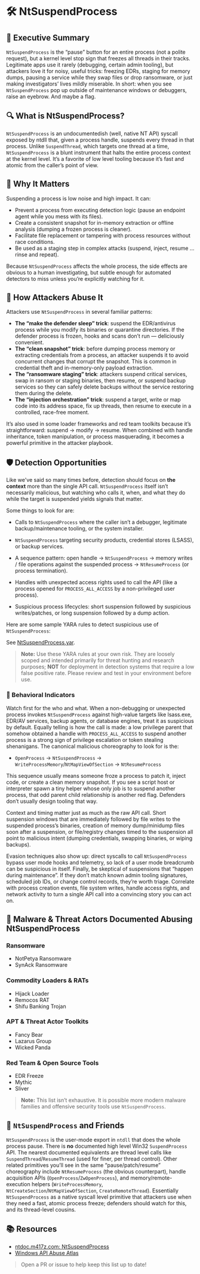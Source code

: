 # 🛠️ NtSuspendProcess

## 🚀 Executive Summary
`NtSuspendProcess` is the “pause” button for an entire process (not a polite request), but a kernel level stop sign that freezes all threads in their tracks. Legitimate apps use it rarely (debugging, certain admin tooling), but attackers love it for noisy, useful tricks: freezing EDRs, staging for memory dumps, pausing a service while they swap files or drop ransomware, or just making investigators’ lives mildly miserable. In short: when you see `NtSuspendProcess` pop up outside of maintenance windows or debuggers, raise an eyebrow. And maybe a flag.

## 🔍 What is NtSuspendProcess?
`NtSuspendProcess` is an undocumentedish (well, native NT API) syscall exposed by ntdll that, given a process handle, suspends every thread in that process. Unlike `SuspendThread`, which targets one thread at a time, `NtSuspendProcess` is a blunt instrument that halts the entire process context at the kernel level. It’s a favorite of low level tooling because it’s fast and atomic from the caller’s point of view.

## 🚩 Why It Matters
Suspending a process is low noise and high impact. It can:

 - Prevent a process from executing detection logic (pause an endpoint agent while you mess with its files).
 - Create a consistent snapshot for in-memory extraction or offline analysis (dumping a frozen process is cleaner).
 - Facilitate file replacement or tampering with process resources without race conditions.
 - Be used as a staging step in complex attacks (suspend, inject, resume ... rinse and repeat).

Because `NtSuspendProcess` affects the whole process, the side effects are obvious to a human investigating, but subtle enough for automated detectors to miss unless you’re explicitly watching for it.

## 🧬 How Attackers Abuse It
Attackers use `NtSuspendProcess` in several familiar patterns:

 - **The “make the defender sleep” trick**: suspend the EDR/antivirus process while you modify its binaries or quarantine directories. If the defender process is frozen, hooks and scans don’t run — deliciously convenient.
 - **The “clean snapshot” trick**: before dumping process memory or extracting credentials from a process, an attacker suspends it to avoid concurrent changes that corrupt the snapshot. This is common in credential theft and in-memory-only payload extraction.
 - **The “ransomware staging” trick**: attackers suspend critical services, swap in ransom or staging binaries, then resume, or suspend backup services so they can safely delete backups without the service restoring them during the delete.
 - **The “injection orchestration” trick**: suspend a target, write or map code into its address space, fix up threads, then resume to execute in a controlled, race-free moment.

It’s also used in some loader frameworks and red team toolkits because it’s straightforward: suspend → modify → resume. When combined with handle inheritance, token manipulation, or process masquerading, it becomes a powerful primitive in the attacker playbook.

## 🛡️ Detection Opportunities
Like we've said so many times before, detection should focus on **the context** more than the single API call. `NtSuspendProcess` itself isn’t necessarily malicious, but watching who calls it, when, and what they do while the target is suspended yields signals that matter.

Some things to look for are:

 - Calls to `NtSuspendProcess` where the caller isn’t a debugger, legitimate backup/maintenance tooling, or the system installer.

 - `NtSuspendProcess` targeting security products, credential stores (LSASS), or backup services.

 - A sequence pattern: open handle → `NtSuspendProcess` → memory writes / file operations against the suspended process → `NtResumeProcess` (or process termination).

 - Handles with unexpected access rights used to call the API (like a process opened for `PROCESS_ALL_ACCESS` by a non-privileged user process).

 - Suspicious process lifecycles: short suspension followed by suspicious writes/patches, or long suspension followed by a dump action.

Here are some sample YARA rules to detect suspicious use of `NtSuspendProcess`:

See [NtSuspendProcess.yar](./NtSuspendProcess.yar).

> **Note:** Use these YARA rules at your own risk. They are loosely scoped and intended primarily for threat hunting and research purposes; **NOT** for deployment in detection systems that require a low false positive rate. Please review and test in your environment before use.

### 🐾 Behavioral Indicators
Watch first for the who and what. When a non-debugging or unexpected process invokes `NtSuspendProcess` against high-value targets like lsass.exe, EDR/AV services, backup agents, or database engines, treat it as suspicious by default. Equally telling is how the call is made: a low privilege parent that somehow obtained a handle with `PROCESS_ALL_ACCESS` to suspend another process is a strong sign of privilege escalation or token stealing shenanigans. The canonical malicious choreography to look for is the:

-  `OpenProcess` → `NtSuspendProcess` → `WriteProcessMemory`/`NtMapViewOfSection` → `NtResumeProcess`

This sequence usually means someone froze a process to patch it, inject code, or create a clean memory snapshot. If you see a script host or interpreter spawn a tiny helper whose only job is to suspend another process, that odd parent child relationship is another red flag. Defenders don’t usually design tooling that way.

Context and timing matter just as much as the raw API call. Short suspension windows that are immediately followed by file writes to the suspended process’s binaries, creation of memory dump/minidump files soon after a suspension, or file/registry changes timed to the suspension all point to malicious intent (dumping credentials, swapping binaries, or wiping backups). 

Evasion techniques also show up: direct syscalls to call `NtSuspendProcess` bypass user mode hooks and telemetry, so lack of a user mode breadcrumb can be suspicious in itself. Finally, be skeptical of suspensions that “happen during maintenance”. If they don’t match known admin tooling signatures, scheduled job IDs, or change control records, they’re worth triage. Correlate with process creation events, file system writes, handle access rights, and network activity to turn a single API call into a convincing story you can act on.

## 🦠 Malware & Threat Actors Documented Abusing NtSuspendProcess

### **Ransomware**
 - NotPetya Ransomware
 - SynAck Ransomware

### **Commodity Loaders & RATs**
 - Hijack Loader
 - Remocos RAT
 - Shifu Banking Trojan

### **APT & Threat Actor Toolkits**
 - Fancy Bear
 - Lazarus Group
 - Wicked Panda

### **Red Team & Open Source Tools**
 - EDR Freeze
 - Mythic
 - Sliver

> **Note:** This list isn’t exhaustive. It is possible more modern malware families and offensive security tools use `NtSuspendProcess`.

## 🧵 `NtSuspendProcess` and Friends
`NtSuspendProcess` is the user-mode export in `ntdll` that does the whole process pause. There is **no** documented high level Win32 `SuspendProcess` API. The nearest documented equivalents are thread level calls like `SuspendThread`/`ResumeThread` (used for finer, per thread control). Other related primitives you’ll see in the same “pause/patch/resume” choreography include `NtResumeProcess` (the obvious counterpart), handle acquisition APIs (`OpenProcess`/`ZwOpenProcess`), and memory/remote-execution helpers (`WriteProcessMemory`, `NtCreateSection`/`NtMapViewOfSection`, `CreateRemoteThread`). Essentially `NtSuspendProcess` as a native syscall level primitive that attackers use when they need a fast, atomic process freeze; defenders should watch for this, and its thread-level cousins.

## 📚 Resources
- [ntdoc.m417z.com: NtSuspendProcess](https://ntdoc.m417z.com/ntsuspendthread)
- [Windows API Abuse Atlas](https://github.com/danafaye/WindowsAPIAbuseAtlas)

> Open a PR or issue to help keep this list up to date!